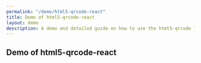 ```yaml
---
permalink: "/demo/html5-qrcode-react"
title: Demo of html5-qrcode-react
layout: demo
description: A demo and detailed guide on how to use the html5-qrcode library with react to add QR code and barcode scanning capabilities to your web application.
---
```

## Demo of html5-qrcode-react